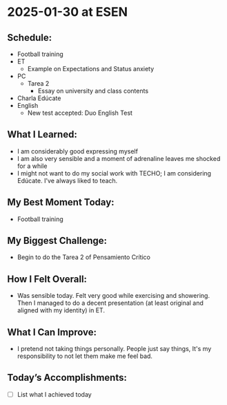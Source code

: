 # 2025-01-30 at ESEN

## Schedule:
- Football training
- ET
	- Example on Expectations and Status anxiety
- PC
	- Tarea 2
		- Essay on university and class contents
- Charla Edúcate
- English
	- New test accepted: Duo English Test

## What I Learned:
- I am considerably good expressing myself
- I am also very sensible and a moment of adrenaline leaves me shocked for a while
- I might not want to do my social work with TECHO; I am considering Edúcate. I've always liked to teach.

## My Best Moment Today:
- Football training

## My Biggest Challenge:
- Begin to do the Tarea 2 of Pensamiento Crítico

## How I Felt Overall:
- Was sensible today. Felt very good while exercising and showering. Then I managed to do a decent presentation (at least original and aligned with my identity) in ET.

## What I Can Improve:
- I pretend not taking things personally. People just say things, It's my responsibility to not let them make me feel bad.

## Today’s Accomplishments:
- [ ] List what I achieved today

